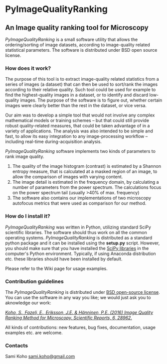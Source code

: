 # PyImageQualityRanking 
## An Image quality ranking tool for Microscopy

*PyImageQualityRanking* is a small software utility that allows the ordering/sorting of image datasets, according to image-quality related statistical parameters. The software is distributed under BSD open source license.

### How does it work?
The purpose of this tool is to extract image-quality related statistics from a series of images (a dataset) that can then be used to sort/rank the images according to their relative quality. Such tool could be used for example to find the highest-quality images in a dataset, or to identify and discard low-quality images. The purpose of the software is to figure out, whether certain images were clearly better than the rest in the dataset, or vice versa.

Our aim was to develop a simple tool that would not involve any complex mathematical models or training schemes – but that could still provide robust quality-related measures, that could be taken advantage of in a variety of applications. The analysis was also intended to be simple and fast, to allow its easy integration to any image-processing workflow – including real-time during-acquisition analysis. 

*PyImageQualityRanking* software implements two kinds of parameters to rank image quality. 

1. The quality of the image histogram (contrast) is estimated by a Shannon entropy measure, that is calculated at a masked region of an image, to allow the comparison of images with varying content. 
2. The image detail is estimated in the frequency domain, by calculating a number of parameters from the power spectrum. The calculations focus on the power spectrum tail (usually >40% of max. frequency)
3. The software also contains our implementations of two microscopy autofocus metrics that were used as comparison for our method.

### How do I install it?
*PyImageQualityRanking* was written in Python, utilizing standard SciPy scientific libraries. The software should thus work on all the common operating systems. *PyImageQualityRanking* is distributed as a standard python package and it can be installed using the **setup.py** script. However, you should make sure that you have installed the [SciPy libraries](http://www.scipy.org/install.html) in the computer's Python environment. Typically, if using Anaconda distribution etc. these libraries should have been installed by default.

Please refer to the Wiki page for usage examples.

### Contribution guidelines ###

The *PyImageQualityRanking* is distributed under [BSD open-source license](https://bitbucket.org/sakoho81/pyimagequalityranking/wiki/License). You can use the software in any way you like; we would just ask you to aknowledge our work:

[*Koho, S., Fazeli, E., Eriksson, J.E. & Hänninen, P.E. (2016) Image Quality Ranking Method for Microscopy. Scientific Reports, 6, 28962.*](http://www.nature.com/articles/srep28962)

All kinds of contributions: new features, bug fixes, documentation, usage examples etc. are welcome.

### Contacts ###

Sami Koho <sami.koho@gmail.com>


